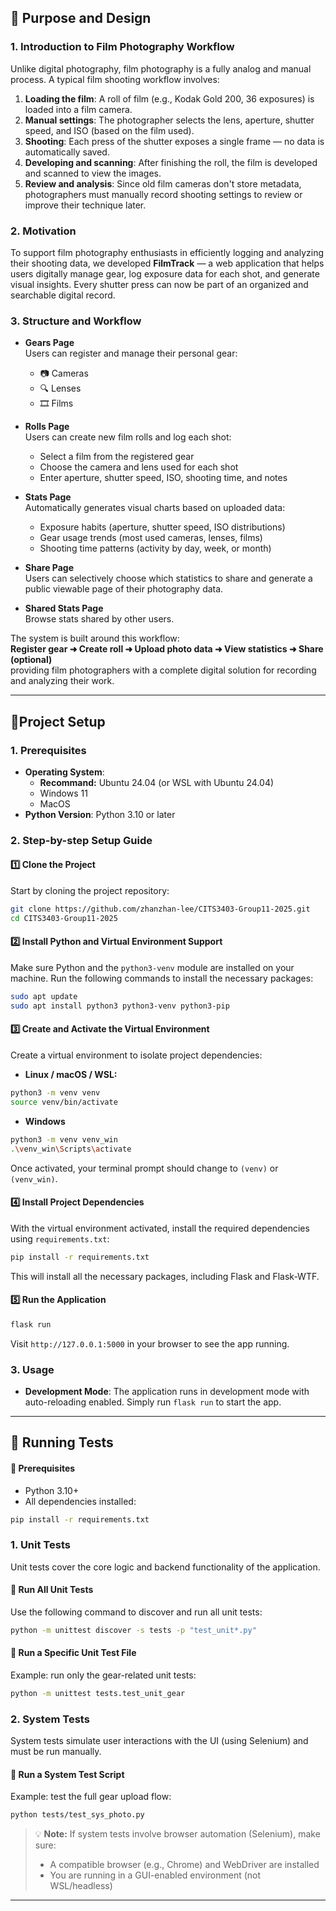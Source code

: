 
## 📌 Purpose and Design

###  1. Introduction to Film Photography Workflow

Unlike digital photography, film photography is a fully analog and manual process. A typical film shooting workflow involves:

1. **Loading the film**: A roll of film (e.g., Kodak Gold 200, 36 exposures) is loaded into a film camera.
2. **Manual settings**: The photographer selects the lens, aperture, shutter speed, and ISO (based on the film used).
3. **Shooting**: Each press of the shutter exposes a single frame — no data is automatically saved.
4. **Developing and scanning**: After finishing the roll, the film is developed and scanned to view the images.
5. **Review and analysis**: Since old film cameras don't store metadata, photographers must manually record shooting settings to review or improve their technique later.

### 2.  Motivation

To support film photography enthusiasts in efficiently logging and analyzing their shooting data, we developed **FilmTrack** — a web application that helps users digitally manage gear, log exposure data for each shot, and generate visual insights. Every shutter press can now be part of an organized and searchable digital record.


### 3.  Structure and Workflow

- **Gears Page**  
  Users can register and manage their personal gear:
  - 📷 Cameras  
  - 🔍 Lenses  
  - 🎞️ Films

- **Rolls Page**  
  Users can create new film rolls and log each shot:
  - Select a film from the registered gear
  - Choose the camera and lens used for each shot
  - Enter aperture, shutter speed, ISO, shooting time, and notes

- **Stats Page**  
  Automatically generates visual charts based on uploaded data:
  - Exposure habits (aperture, shutter speed, ISO distributions)
  - Gear usage trends (most used cameras, lenses, films)
  - Shooting time patterns (activity by day, week, or month)

- **Share Page**  
  Users can selectively choose which statistics to share and generate a public viewable page of their photography data.

- **Shared Stats Page**  
  Browse stats shared by other users.



The system is built around this workflow:  
**Register gear ➜ Create roll ➜ Upload photo data ➜ View statistics ➜ Share (optional)**  
providing film photographers with a complete digital solution for recording and analyzing their work.

---

## 🧰Project Setup

### 1. Prerequisites

- **Operating System**: 
    - **Recommand:** Ubuntu 24.04 (or WSL with Ubuntu 24.04)
    - Windows 11
    - MacOS
- **Python Version**: Python 3.10 or later


### 2. Step-by-step Setup Guide

#### 1️⃣ Clone the Project

Start by cloning the project repository:

```bash
git clone https://github.com/zhanzhan-lee/CITS3403-Group11-2025.git
cd CITS3403-Group11-2025
```

#### 2️⃣ Install Python and Virtual Environment Support

Make sure Python and the `python3-venv` module are installed on your machine. Run the following commands to install the necessary packages:

```bash
sudo apt update
sudo apt install python3 python3-venv python3-pip
```

#### 3️⃣ Create and Activate the Virtual Environment

Create a virtual environment to isolate project dependencies:
- **Linux / macOS / WSL:**
```bash
python3 -m venv venv
source venv/bin/activate
```
- **Windows**
```bash
python3 -m venv venv_win
.\venv_win\Scripts\activate   
```


Once activated, your terminal prompt should change to `(venv)` or `(venv_win)`.

#### 4️⃣ Install Project Dependencies

With the virtual environment activated, install the required dependencies using `requirements.txt`:

```bash
pip install -r requirements.txt
```

This will install all the necessary packages, including Flask and Flask-WTF.

#### 5️⃣ Run the Application 


```bash
flask run
```

Visit `http://127.0.0.1:5000` in your browser to see the app running.


### 3. Usage

- **Development Mode**: The application runs in development mode with auto-reloading enabled. Simply run `flask run` to start the app.

---




## 🔧 Running Tests

#### 🔹 Prerequisites
- Python 3.10+  
- All dependencies installed:

```bash
pip install -r requirements.txt
```

###  1. Unit Tests

Unit tests cover the core logic and backend functionality of the application.

#### 🔹 Run All Unit Tests

Use the following command to discover and run all unit tests:

```bash
python -m unittest discover -s tests -p "test_unit*.py"
```

#### 🔹 Run a Specific Unit Test File

Example: run only the gear-related unit tests:

```bash
python -m unittest tests.test_unit_gear
```


### 2. System Tests

System tests simulate user interactions with the UI (using Selenium) and must be run manually.

#### 🔹 Run a System Test Script

Example: test the full gear upload flow:

```bash
python tests/test_sys_photo.py
```

> 💡 **Note:** If system tests involve browser automation (Selenium), make sure:
>
> * A compatible browser (e.g., Chrome) and WebDriver are installed
> * You are running in a GUI-enabled environment (not WSL/headless)

---
